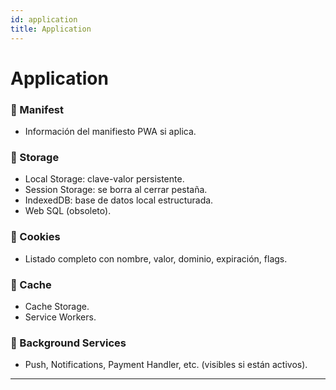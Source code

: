 ```yaml
---
id: application
title: Application
---
```

# Application

### 🔹 Manifest
- Información del manifiesto PWA si aplica.

### 🔹 Storage
- Local Storage: clave-valor persistente.
- Session Storage: se borra al cerrar pestaña.
- IndexedDB: base de datos local estructurada.
- Web SQL (obsoleto).

### 🔹 Cookies
- Listado completo con nombre, valor, dominio, expiración, flags.

### 🔹 Cache
- Cache Storage.
- Service Workers.

### 🔹 Background Services
- Push, Notifications, Payment Handler, etc. (visibles si están activos).

---